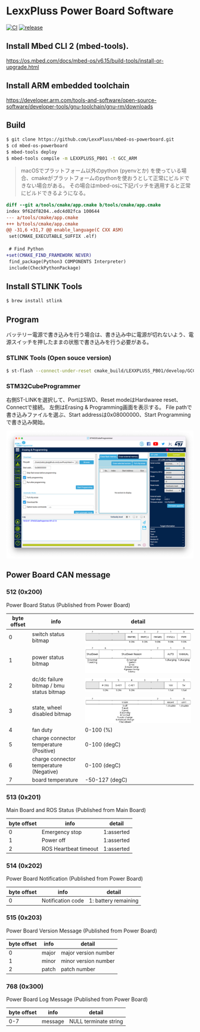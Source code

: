 # LexxPluss Power Board Software

[![CI](https://github.com/LexxPluss/mbed-os-powerboard/actions/workflows/main.yml/badge.svg)](https://github.com/LexxPluss/mbed-os-powerboard/actions/workflows/main.yml)
[![release](https://github.com/LexxPluss/mbed-os-powerboard/actions/workflows/release.yml/badge.svg)](https://github.com/LexxPluss/mbed-os-powerboard/actions/workflows/release.yml)

## Install Mbed CLI 2 (mbed-tools).
https://os.mbed.com/docs/mbed-os/v6.15/build-tools/install-or-upgrade.html

## Install ARM embedded toolchain
https://developer.arm.com/tools-and-software/open-source-software/developer-tools/gnu-toolchain/gnu-rm/downloads

## Build

```bash
$ git clone https://github.com/LexxPluss/mbed-os-powerboard.git
$ cd mbed-os-powerboard
$ mbed-tools deploy
$ mbed-tools compile -m LEXXPLUSS_PB01 -t GCC_ARM
```

> macOSでプラットフォーム以外のpython (pyenvとか) を使っている場合、cmakeがプラットフォームのpythonを使おうとして正常にビルドできない場合がある。
> その場合はmbed-osに下記パッチを適用すると正常にビルドできるようになる。

```diff
diff --git a/tools/cmake/app.cmake b/tools/cmake/app.cmake
index 9f62df8204..edc4d02fca 100644
--- a/tools/cmake/app.cmake
+++ b/tools/cmake/app.cmake
@@ -31,6 +31,7 @@ enable_language(C CXX ASM)
 set(CMAKE_EXECUTABLE_SUFFIX .elf)
 
 # Find Python
+set(CMAKE_FIND_FRAMEWORK NEVER)
 find_package(Python3 COMPONENTS Interpreter)
 include(CheckPythonPackage)
```

## Install STLINK Tools

```bash
$ brew install stlink
```

## Program

バッテリー電源で書き込みを行う場合は、書き込み中に電源が切れないよう、電源スイッチを押したままの状態で書き込みを行う必要がある。

### STLINK Tools (Open souce version)

```bash
$ st-flash --connect-under-reset cmake_build/LEXXPLUSS_PB01/develop/GCC_ARM/mbed-os-powerboard.bin 0x8000000
```

### STM32CubeProgrammer

右側ST-LINKを選択して、PortはSWD、Reset modeはHardwaree reset、Connectで接続。
左側はErasing & Programming画面を表示する。
File pathで書き込みファイルを選ぶ、Start addressは0x08000000、Start Programmingで書き込み開始。

![cubeprogrammer](docs/cubeprogrammer.png)

## Power Board CAN message

### 512 (0x200)

Power Board Status (Published from Power Board)

| byte offset | info | detail |
|---|---|---|
| 0 | switch status bitmap | ![switch_status](docs/0_switch_status.svg) |
| 1 | power status bitmap | ![charging_status](docs/1_charging_status.svg) |
| 2 | dc/dc failure bitmap / bmu status bitmap | ![dcdc_bmu](docs/2_dcdc_bmu.svg) |
| 3 | state, wheel disabled bitmap | ![wheel_status](docs/3_wheel_disable.svg) |
| 4 | fan duty | 0-100 (%) |
| 5 | charge connector temperature (Positive) | 0-100 (degC) |
| 6 | charge connector temperature (Negative) | 0-100 (degC) |
| 7 | board temperature | -50-127 (degC) |

### 513 (0x201)

Main Board and ROS Status (Published from Main Board)

| byte offset | info | detail |
|---|---|---|
| 0 | Emergency stop | 1:asserted |
| 1 | Power off | 1:asserted |
| 2 | ROS Heartbeat timeout | 1:asserted |

### 514 (0x202)

Power Board Notification (Published from Power Board)

| byte offset | info | detail |
|---|---|---|
| 0 | Notification code | 1: battery remaining |

### 515 (0x203)

Power Board Version Message (Published from Power Board)

| byte offset | info | detail |
|---|---|---|
| 0 | major | major version number |
| 1 | minor | minor version number |
| 2 | patch | patch number |

### 768 (0x300)

Power Board Log Message (Published from Power Board)

| byte offset | info | detail |
|---|---|---|
| 0-7 | message | NULL terminate string |
